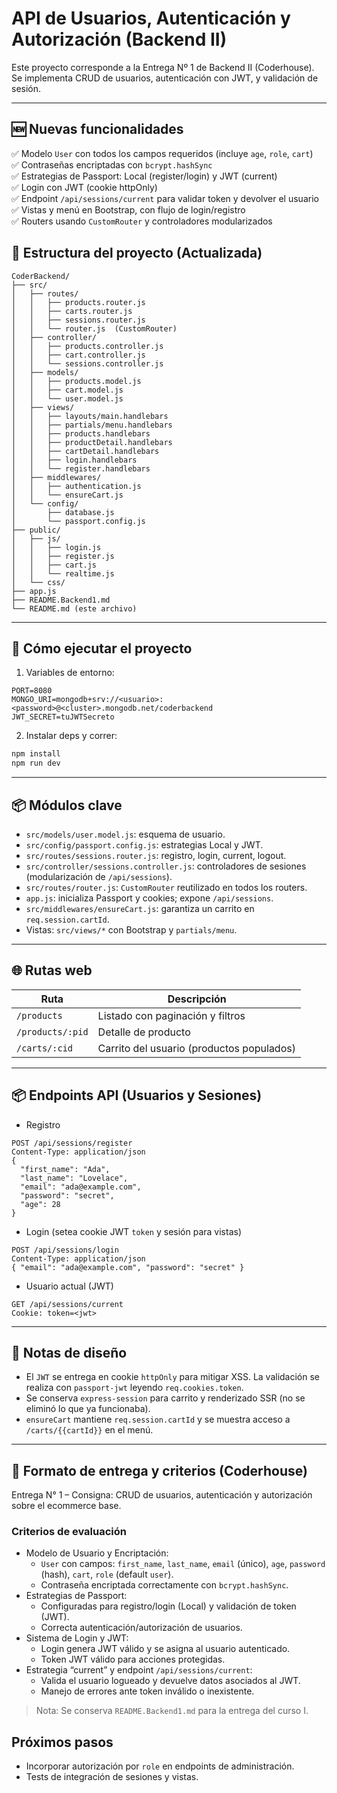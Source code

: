 # API de Usuarios, Autenticación y Autorización (Backend II)

Este proyecto corresponde a la Entrega Nº 1 de Backend II (Coderhouse).
Se implementa CRUD de usuarios, autenticación con JWT, y validación de sesión.

---

## 🆕 Nuevas funcionalidades

✅ Modelo `User` con todos los campos requeridos (incluye `age`, `role`, `cart`)  
✅ Contraseñas encriptadas con `bcrypt.hashSync`  
✅ Estrategias de Passport: Local (register/login) y JWT (current)  
✅ Login con JWT (cookie httpOnly)  
✅ Endpoint `/api/sessions/current` para validar token y devolver el usuario  
✅ Vistas y menú en Bootstrap, con flujo de login/registro  
✅ Routers usando `CustomRouter` y controladores modularizados

## 📁 Estructura del proyecto (Actualizada)

```
CoderBackend/
├── src/
│   ├── routes/
│   │   ├── products.router.js
│   │   ├── carts.router.js
│   │   ├── sessions.router.js
│   │   └── router.js  (CustomRouter)
│   ├── controller/
│   │   ├── products.controller.js
│   │   ├── cart.controller.js
│   │   └── sessions.controller.js
│   ├── models/
│   │   ├── products.model.js
│   │   ├── cart.model.js
│   │   └── user.model.js
│   ├── views/
│   │   ├── layouts/main.handlebars
│   │   ├── partials/menu.handlebars
│   │   ├── products.handlebars
│   │   ├── productDetail.handlebars
│   │   ├── cartDetail.handlebars
│   │   ├── login.handlebars
│   │   └── register.handlebars
│   ├── middlewares/
│   │   ├── authentication.js
│   │   └── ensureCart.js
│   └── config/
│       ├── database.js
│       └── passport.config.js
├── public/
│   ├── js/
│   │   ├── login.js
│   │   ├── register.js
│   │   ├── cart.js
│   │   └── realtime.js
│   └── css/
├── app.js
├── README.Backend1.md
└── README.md (este archivo)
```

---

## 🚀 Cómo ejecutar el proyecto

1. Variables de entorno:

```env
PORT=8080
MONGO_URI=mongodb+srv://<usuario>:<password>@<cluster>.mongodb.net/coderbackend
JWT_SECRET=tuJWTSecreto
```

2. Instalar deps y correr:

```bash
npm install
npm run dev
```

---

## 📦 Módulos clave

- `src/models/user.model.js`: esquema de usuario.
- `src/config/passport.config.js`: estrategias Local y JWT.
- `src/routes/sessions.router.js`: registro, login, current, logout.
- `src/controller/sessions.controller.js`: controladores de sesiones (modularización de `/api/sessions`).
- `src/routes/router.js`: `CustomRouter` reutilizado en todos los routers.
- `app.js`: inicializa Passport y cookies; expone `/api/sessions`.
- `src/middlewares/ensureCart.js`: garantiza un carrito en `req.session.cartId`.
- Vistas: `src/views/*` con Bootstrap y `partials/menu`.

---

## 🌐 Rutas web

| Ruta             | Descripción                               |
| ---------------- | ----------------------------------------- |
| `/products`      | Listado con paginación y filtros          |
| `/products/:pid` | Detalle de producto                       |
| `/carts/:cid`    | Carrito del usuario (productos populados) |

---

## 📦 Endpoints API (Usuarios y Sesiones)

- Registro

```http
POST /api/sessions/register
Content-Type: application/json
{
  "first_name": "Ada",
  "last_name": "Lovelace",
  "email": "ada@example.com",
  "password": "secret",
  "age": 28
}
```

- Login (setea cookie JWT `token` y sesión para vistas)

```http
POST /api/sessions/login
Content-Type: application/json
{ "email": "ada@example.com", "password": "secret" }
```

- Usuario actual (JWT)

```http
GET /api/sessions/current
Cookie: token=<jwt>
```

---

## 🧠 Notas de diseño

- El `JWT` se entrega en cookie `httpOnly` para mitigar XSS. La validación se realiza con `passport-jwt` leyendo `req.cookies.token`.
- Se conserva `express-session` para carrito y renderizado SSR (no se eliminó lo que ya funcionaba).
- `ensureCart` mantiene `req.session.cartId` y se muestra acceso a `/carts/{{cartId}}` en el menú.

---

## 📄 Formato de entrega y criterios (Coderhouse)

Entrega N° 1 – Consigna: CRUD de usuarios, autenticación y autorización sobre el ecommerce base.

### Criterios de evaluación

- Modelo de Usuario y Encriptación:
  - `User` con campos: `first_name`, `last_name`, `email` (único), `age`, `password` (hash), `cart`, `role` (default `user`).
  - Contraseña encriptada correctamente con `bcrypt.hashSync`.
- Estrategias de Passport:
  - Configuradas para registro/login (Local) y validación de token (JWT).
  - Correcta autenticación/autorización de usuarios.
- Sistema de Login y JWT:
  - Login genera JWT válido y se asigna al usuario autenticado.
  - Token JWT válido para acciones protegidas.
- Estrategia “current” y endpoint `/api/sessions/current`:
  - Valida el usuario logueado y devuelve datos asociados al JWT.
  - Manejo de errores ante token inválido o inexistente.

> Nota: Se conserva `README.Backend1.md` para la entrega del curso I.

## Próximos pasos

- Incorporar autorización por `role` en endpoints de administración.
- Tests de integración de sesiones y vistas.
